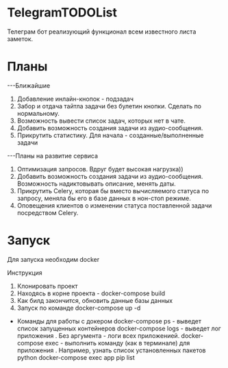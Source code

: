 # TelegramTODOList
Телеграм бот реализующий функционал всем известного листа заметок.

# Планы
---Ближайшие
1) Добавление инлайн-кнопок - подзадач
2) Забор и отдача тайтла задачи без булетин кнопки. Сделать по нормальному.
3) Возможность вывести список задач, которых нет в чате.
4) Добавить возможность создания задачи из аудио-сообщения.
5) Прикрутить статистику. Для начала - созданные/выполненные задачи


---Планы на развитие сервиса
1) Оптимизация запросов. Вдруг будет высокая нагрузка))
2) Добавить возможность создания задачи из аудио-сообщения. 
Возможность надиктовывать описание, менять даты.
3) Прикрутить Celery, которая бы вместо вычисляемого статуса по запросу, меняла бы его в базе данных в нон-стоп режиме.
4) Оповещения клиентов о изменении статуса поставленной задачи посредством Celery.


# Запуск
Для запуска необходим docker

Инструкция
1) Клонировать проект
2) Находясь в корне проекта - docker-compose build
3) Как билд закончится, обновить данные базы данных
4) Запуск по команде docker-compose up -d

* Команды для работы с докером
docker-compose ps - выведет список запущенных контейнеров
docker-compose logs <app> - выведет лог приложения <app>. Без аргумента - логи всех приложенией.
docker-compose exec <app> <command> - выполнить команду (как в терминале) для приложения <app>.
Например, узнать список установленных пакетов python 
docker-compose exec app pip list

